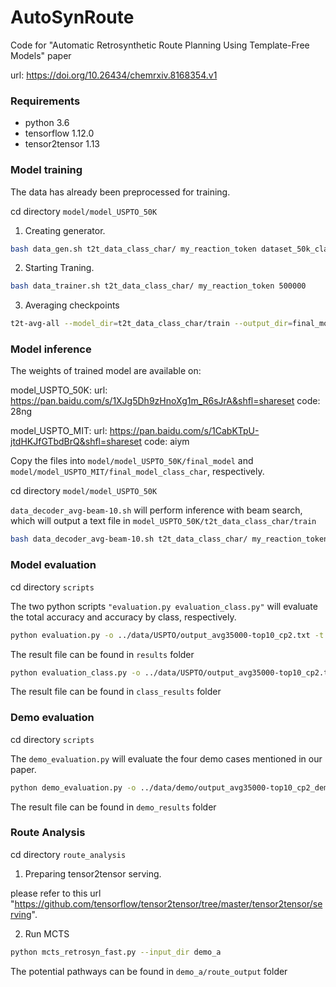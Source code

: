 # AutoSynRoute

Code for "Automatic Retrosynthetic Route Planning Using Template-Free Models" paper

url: https://doi.org/10.26434/chemrxiv.8168354.v1

### Requirements
* python 3.6
* tensorflow 1.12.0
* tensor2tensor 1.13



### Model training
The data has already been preprocessed for training.

cd directory ```model/model_USPTO_50K``` 

1. Creating generator.

```bash
bash data_gen.sh t2t_data_class_char/ my_reaction_token dataset_50k_class_char/
```

2. Starting Traning.

```bash
bash data_trainer.sh t2t_data_class_char/ my_reaction_token 500000
```

3. Averaging checkpoints

```bash
t2t-avg-all --model_dir=t2t_data_class_char/train --output_dir=final_model/output_avg35000_class_char-n10-cp --n=10
```


### Model inference
The weights of trained model are available on:

model_USPTO_50K: url: https://pan.baidu.com/s/1XJg5Dh9zHnoXg1m_R6sJrA&shfl=shareset code: 28ng

model_USPTO_MIT: url: https://pan.baidu.com/s/1CabKTpU-jtdHKJfGTbdBrQ&shfl=shareset code: aiym

Copy the files into ```model/model_USPTO_50K/final_model``` and ```model/model_USPTO_MIT/final_model_class_char```, respectively. 

cd directory ```model/model_USPTO_50K```

```data_decoder_avg-beam-10.sh``` will perform inference with beam search, which will output a text file in ```model_USPTO_50K/t2t_data_class_char/train```


```bash
bash data_decoder_avg-beam-10.sh t2t_data_class_char/ my_reaction_token dataset_50k_class_char/ test_sources output_avg35000-top10_cp2.txt 80 final_model/output_avg35000_class_char-n10-cp/model.ckpt-35000
```
### Model evaluation
cd directory ```scripts```

The two python scripts ```"evaluation.py evaluation_class.py"``` will evaluate the total accuracy and accuracy by class, respectively. 

```bash
python evaluation.py -o ../data/USPTO/output_avg35000-top10_cp2.txt -t ../data/USPTO/test_targets_50K -c 12 -n 10 -d USPTO_50K
```
The result file can be found in ```results``` folder

```bash
python evaluation_class.py -o ../data/USPTO/output_avg35000-top10_cp2.txt -t ../data/USPTO/test_targets_50K -c 12 -n 10 -d USPTO_50K
```
The result file can be found in ```class_results``` folder

### Demo evaluation
cd directory ```scripts```

The ```demo_evaluation.py``` will evaluate the four demo cases mentioned in our paper.

```bash
python demo_evaluation.py -o ../data/demo/output_avg35000-top10_cp2_demo1_rufinamide.txt -t ../data/demo/demo1_rufinamide_cano_char_targets.txt -d 1
```
The result file can be found in ```demo_results``` folder

### Route Analysis
cd directory ```route_analysis```

1. Preparing tensor2tensor serving.

please refer to this url "https://github.com/tensorflow/tensor2tensor/tree/master/tensor2tensor/serving".

2. Run MCTS
```bash
python mcts_retrosyn_fast.py --input_dir demo_a
```
The potential pathways can be found in ```demo_a/route_output``` folder
